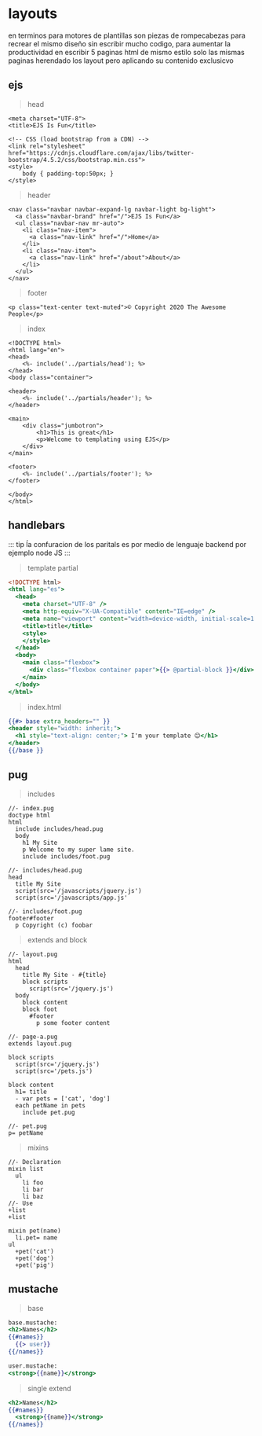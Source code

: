 # layouts

en terminos para motores de plantillas son piezas de rompecabezas para recrear el mismo diseño sin escribir mucho codigo, para aumentar la productividad en escribir 5 paginas html de mismo estilo solo las mismas paginas herendado los layout pero aplicando su contenido exclusicvo

## ejs

> head
``` ejs
<meta charset="UTF-8">
<title>EJS Is Fun</title>

<!-- CSS (load bootstrap from a CDN) -->
<link rel="stylesheet" href="https://cdnjs.cloudflare.com/ajax/libs/twitter-bootstrap/4.5.2/css/bootstrap.min.css">
<style>
    body { padding-top:50px; }
</style>
```

> header
``` ejs
<nav class="navbar navbar-expand-lg navbar-light bg-light">
  <a class="navbar-brand" href="/">EJS Is Fun</a>
  <ul class="navbar-nav mr-auto">
    <li class="nav-item">
      <a class="nav-link" href="/">Home</a>
    </li>
    <li class="nav-item">
      <a class="nav-link" href="/about">About</a>
    </li>
  </ul>
</nav>
```

> footer
``` ejs
<p class="text-center text-muted">© Copyright 2020 The Awesome People</p>
```

> index
``` ejs
<!DOCTYPE html>
<html lang="en">
<head>
    <%- include('../partials/head'); %>
</head>
<body class="container">

<header>
    <%- include('../partials/header'); %>
</header>

<main>
    <div class="jumbotron">
        <h1>This is great</h1>
        <p>Welcome to templating using EJS</p>
    </div>
</main>

<footer>
    <%- include('../partials/footer'); %>
</footer>

</body>
</html>
```

## handlebars

::: tip
ĺa confuracion de los paritals es por medio de lenguaje backend
por ejemplo node JS
:::

> template partial
``` handlebars
<!DOCTYPE html>
<html lang="es">
  <head>
    <meta charset="UTF-8" />
    <meta http-equiv="X-UA-Compatible" content="IE=edge" />
    <meta name="viewport" content="width=device-width, initial-scale=1.0" />
    <title>title</title>
    <style>
    </style>
  </head>
  <body>
    <main class="flexbox">
      <div class="flexbox container paper">{{> @partial-block }}</div>
    </main>
  </body>
</html>
```

> index.html
``` handlebars
{{#> base extra_headers="" }}
<header style="width: inherit;">
  <h1 style="text-align: center;"> I'm your template 😊</h1>
</header>
{{/base }}
```

## pug

> includes
``` pug
//- index.pug
doctype html
html
  include includes/head.pug
  body
    h1 My Site
    p Welcome to my super lame site.
    include includes/foot.pug
```

``` pug
//- includes/head.pug
head
  title My Site
  script(src='/javascripts/jquery.js')
  script(src='/javascripts/app.js'
```

``` pug
//- includes/foot.pug
footer#footer
  p Copyright (c) foobar
```

> extends and block
``` pug
//- layout.pug
html
  head
    title My Site - #{title}
    block scripts
      script(src='/jquery.js')
  body
    block content
    block foot
      #footer
        p some footer content
```

``` pug
//- page-a.pug
extends layout.pug

block scripts
  script(src='/jquery.js')
  script(src='/pets.js')

block content
  h1= title
  - var pets = ['cat', 'dog']
  each petName in pets
    include pet.pug
```

``` pug
//- pet.pug
p= petName
```

> mixins
``` pug
//- Declaration
mixin list
  ul
    li foo
    li bar
    li baz
//- Use
+list
+list
```

``` pug
mixin pet(name)
  li.pet= name
ul
  +pet('cat')
  +pet('dog')
  +pet('pig')
```

## mustache

> base
``` mustache
base.mustache:
<h2>Names</h2>
{{#names}}
  {{> user}}
{{/names}}

user.mustache:
<strong>{{name}}</strong>
```

> single extend
``` mustache
<h2>Names</h2>
{{#names}}
  <strong>{{name}}</strong>
{{/names}}
```